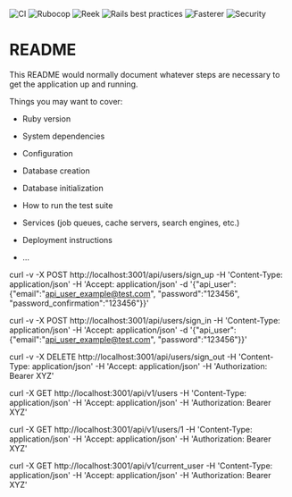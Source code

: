 ![CI](https://github.com/iTechArt-RubyLab/rails_template/actions/workflows/ci.yml/badge.svg)
![Rubocop](https://github.com/iTechArt-RubyLab/rails_template/actions/workflows/rubocop_linter.yml/badge.svg)
![Reek](https://github.com/iTechArt-RubyLab/rails_template/actions/workflows/reek_linter.yml/badge.svg)
![Rails best practices](https://github.com/iTechArt-RubyLab/rails_template/actions/workflows/rails_best_practices_linter.yml/badge.svg)
![Fasterer](https://github.com/iTechArt-RubyLab/rails_template/actions/workflows/fasterer_linter.yml/badge.svg)
![Security](https://github.com/iTechArt-RubyLab/rails_template/actions/workflows/security.yml/badge.svg)

# README

This README would normally document whatever steps are necessary to get the
application up and running.

Things you may want to cover:

* Ruby version

* System dependencies

* Configuration

* Database creation

* Database initialization

* How to run the test suite

* Services (job queues, cache servers, search engines, etc.)

* Deployment instructions

* ...

curl -v -X POST http://localhost:3001/api/users/sign_up -H 'Content-Type: application/json' -H 'Accept: application/json' -d '{"api_user": {"email":"api_user_example@test.com", "password":"123456", "password_confirmation":"123456"}}'

curl -v -X POST http://localhost:3001/api/users/sign_in -H 'Content-Type: application/json' -H 'Accept: application/json' -d '{"api_user": {"email":"api_user_example@test.com", "password":"123456"}}'

curl -v -X DELETE http://localhost:3001/api/users/sign_out -H 'Content-Type: application/json' -H 'Accept: application/json' -H 'Authorization: Bearer XYZ'

curl -X GET http://localhost:3001/api/v1/users -H 'Content-Type: application/json' -H 'Accept: application/json' -H 'Authorization: Bearer XYZ'

curl -X GET http://localhost:3001/api/v1/users/1 -H 'Content-Type: application/json' -H 'Accept: application/json' -H 'Authorization: Bearer XYZ'

curl -X GET http://localhost:3001/api/v1/current_user -H 'Content-Type: application/json' -H 'Accept: application/json' -H 'Authorization: Bearer XYZ'

